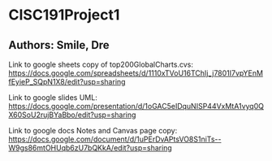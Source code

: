 # CISC191Project1
## Authors: Smile, Dre

Link to google sheets copy of top200GlobalCharts.cvs:
https://docs.google.com/spreadsheets/d/1110xTVoU16TChIj_j7801I7vpYEnMfEyieP_SQpN1X8/edit?usp=sharing

Link to google slides UML:
https://docs.google.com/presentation/d/1oGAC5eIDquNISP44VxMtA1vyq0QX60SoU2rujBYaBbo/edit?usp=sharing

Link to google docs Notes and Canvas page copy:
https://docs.google.com/document/d/1uPErDvAPtsVO8S1niTs--W9gs86mtOHUqb6zU7bQKkA/edit?usp=sharing
